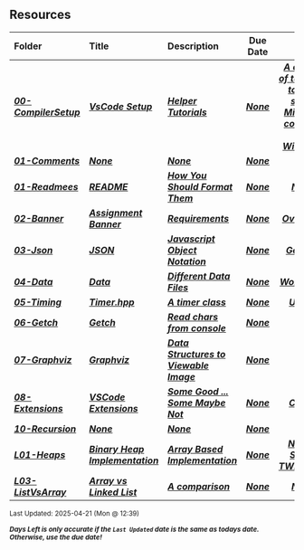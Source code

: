 ## Resources

| Folder | Title | Description | Due Date | Due |  |
|:------|:------|:------|:-----:|:-----:|-----|
| ***<a href="https://github.com/rugbyprof/5243-Algorithms/tree/master/Resources/00-CompilerSetup">00-CompilerSetup</a>*** | ***<a href="https://github.com/rugbyprof/5243-Algorithms/tree/master/Resources/00-CompilerSetup"> VsCode Setup </a>*** | ***<a href="https://github.com/rugbyprof/5243-Algorithms/tree/master/Resources/00-CompilerSetup"> Helper Tutorials</a>*** | ***<a href="https://github.com/rugbyprof/5243-Algorithms/tree/master/Resources/00-CompilerSetup">None</a>*** | ***<a href="https://github.com/rugbyprof/5243-Algorithms/tree/master/Resources/00-CompilerSetup"> A couple of tutorials to help setup MingGW compiler on Windows</a>*** |  |
| ***<a href="https://github.com/rugbyprof/5243-Algorithms/tree/master/Resources/01-Comments">01-Comments</a>*** | ***<a href="https://github.com/rugbyprof/5243-Algorithms/tree/master/Resources/01-Comments">None</a>*** | ***<a href="https://github.com/rugbyprof/5243-Algorithms/tree/master/Resources/01-Comments">None</a>*** | ***<a href="https://github.com/rugbyprof/5243-Algorithms/tree/master/Resources/01-Comments">None</a>*** | ***<a href="https://github.com/rugbyprof/5243-Algorithms/tree/master/Resources/01-Comments">N/A</a>*** |  |
| ***<a href="https://github.com/rugbyprof/5243-Algorithms/tree/master/Resources/01-Readmees">01-Readmees</a>*** | ***<a href="https://github.com/rugbyprof/5243-Algorithms/tree/master/Resources/01-Readmees"> README </a>*** | ***<a href="https://github.com/rugbyprof/5243-Algorithms/tree/master/Resources/01-Readmees"> How You Should Format Them</a>*** | ***<a href="https://github.com/rugbyprof/5243-Algorithms/tree/master/Resources/01-Readmees">None</a>*** | ***<a href="https://github.com/rugbyprof/5243-Algorithms/tree/master/Resources/01-Readmees"> None</a>*** |  |
| ***<a href="https://github.com/rugbyprof/5243-Algorithms/tree/master/Resources/02-Banner">02-Banner</a>*** | ***<a href="https://github.com/rugbyprof/5243-Algorithms/tree/master/Resources/02-Banner"> Assignment Banner </a>*** | ***<a href="https://github.com/rugbyprof/5243-Algorithms/tree/master/Resources/02-Banner"> Requirements</a>*** | ***<a href="https://github.com/rugbyprof/5243-Algorithms/tree/master/Resources/02-Banner">None</a>*** | ***<a href="https://github.com/rugbyprof/5243-Algorithms/tree/master/Resources/02-Banner"> Overview</a>*** |  |
| ***<a href="https://github.com/rugbyprof/5243-Algorithms/tree/master/Resources/03-Json">03-Json</a>*** | ***<a href="https://github.com/rugbyprof/5243-Algorithms/tree/master/Resources/03-Json"> JSON </a>*** | ***<a href="https://github.com/rugbyprof/5243-Algorithms/tree/master/Resources/03-Json"> Javascript Object Notation</a>*** | ***<a href="https://github.com/rugbyprof/5243-Algorithms/tree/master/Resources/03-Json">None</a>*** | ***<a href="https://github.com/rugbyprof/5243-Algorithms/tree/master/Resources/03-Json"> General</a>*** |  |
| ***<a href="https://github.com/rugbyprof/5243-Algorithms/tree/master/Resources/04-Data">04-Data</a>*** | ***<a href="https://github.com/rugbyprof/5243-Algorithms/tree/master/Resources/04-Data"> Data </a>*** | ***<a href="https://github.com/rugbyprof/5243-Algorithms/tree/master/Resources/04-Data"> Different Data Files</a>*** | ***<a href="https://github.com/rugbyprof/5243-Algorithms/tree/master/Resources/04-Data">None</a>*** | ***<a href="https://github.com/rugbyprof/5243-Algorithms/tree/master/Resources/04-Data"> Word Lists</a>*** |  |
| ***<a href="https://github.com/rugbyprof/5243-Algorithms/tree/master/Resources/05-Timing">05-Timing</a>*** | ***<a href="https://github.com/rugbyprof/5243-Algorithms/tree/master/Resources/05-Timing"> Timer.hpp </a>*** | ***<a href="https://github.com/rugbyprof/5243-Algorithms/tree/master/Resources/05-Timing"> A timer class</a>*** | ***<a href="https://github.com/rugbyprof/5243-Algorithms/tree/master/Resources/05-Timing">None</a>*** | ***<a href="https://github.com/rugbyprof/5243-Algorithms/tree/master/Resources/05-Timing"> Usage</a>*** |  |
| ***<a href="https://github.com/rugbyprof/5243-Algorithms/tree/master/Resources/06-Getch">06-Getch</a>*** | ***<a href="https://github.com/rugbyprof/5243-Algorithms/tree/master/Resources/06-Getch"> Getch </a>*** | ***<a href="https://github.com/rugbyprof/5243-Algorithms/tree/master/Resources/06-Getch"> Read chars from console</a>*** | ***<a href="https://github.com/rugbyprof/5243-Algorithms/tree/master/Resources/06-Getch">None</a>*** | ***<a href="https://github.com/rugbyprof/5243-Algorithms/tree/master/Resources/06-Getch">N/A</a>*** |  |
| ***<a href="https://github.com/rugbyprof/5243-Algorithms/tree/master/Resources/07-Graphviz">07-Graphviz</a>*** | ***<a href="https://github.com/rugbyprof/5243-Algorithms/tree/master/Resources/07-Graphviz"> Graphviz </a>*** | ***<a href="https://github.com/rugbyprof/5243-Algorithms/tree/master/Resources/07-Graphviz"> Data Structures to Viewable Image</a>*** | ***<a href="https://github.com/rugbyprof/5243-Algorithms/tree/master/Resources/07-Graphviz">None</a>*** | ***<a href="https://github.com/rugbyprof/5243-Algorithms/tree/master/Resources/07-Graphviz">N/A</a>*** |  |
| ***<a href="https://github.com/rugbyprof/5243-Algorithms/tree/master/Resources/08-Extensions">08-Extensions</a>*** | ***<a href="https://github.com/rugbyprof/5243-Algorithms/tree/master/Resources/08-Extensions"> VSCode Extensions </a>*** | ***<a href="https://github.com/rugbyprof/5243-Algorithms/tree/master/Resources/08-Extensions"> Some Good ... Some Maybe Not</a>*** | ***<a href="https://github.com/rugbyprof/5243-Algorithms/tree/master/Resources/08-Extensions">None</a>*** | ***<a href="https://github.com/rugbyprof/5243-Algorithms/tree/master/Resources/08-Extensions"> C/C++</a>*** |  |
| ***<a href="https://github.com/rugbyprof/5243-Algorithms/tree/master/Resources/10-Recursion">10-Recursion</a>*** | ***<a href="https://github.com/rugbyprof/5243-Algorithms/tree/master/Resources/10-Recursion">None</a>*** | ***<a href="https://github.com/rugbyprof/5243-Algorithms/tree/master/Resources/10-Recursion">None</a>*** | ***<a href="https://github.com/rugbyprof/5243-Algorithms/tree/master/Resources/10-Recursion">None</a>*** | ***<a href="https://github.com/rugbyprof/5243-Algorithms/tree/master/Resources/10-Recursion">N/A</a>*** |  |
| ***<a href="https://github.com/rugbyprof/5243-Algorithms/tree/master/Resources/L01-Heaps">L01-Heaps</a>*** | ***<a href="https://github.com/rugbyprof/5243-Algorithms/tree/master/Resources/L01-Heaps"> Binary Heap Implementation </a>*** | ***<a href="https://github.com/rugbyprof/5243-Algorithms/tree/master/Resources/L01-Heaps"> Array Based Implementation</a>*** | ***<a href="https://github.com/rugbyprof/5243-Algorithms/tree/master/Resources/L01-Heaps">None</a>*** | ***<a href="https://github.com/rugbyprof/5243-Algorithms/tree/master/Resources/L01-Heaps"> NEEDS SOME TWEEKING</a>*** |  |
| ***<a href="https://github.com/rugbyprof/5243-Algorithms/tree/master/Resources/L03-ListVsArray">L03-ListVsArray</a>*** | ***<a href="https://github.com/rugbyprof/5243-Algorithms/tree/master/Resources/L03-ListVsArray"> Array vs Linked List </a>*** | ***<a href="https://github.com/rugbyprof/5243-Algorithms/tree/master/Resources/L03-ListVsArray"> A comparison</a>*** | ***<a href="https://github.com/rugbyprof/5243-Algorithms/tree/master/Resources/L03-ListVsArray">None</a>*** | ***<a href="https://github.com/rugbyprof/5243-Algorithms/tree/master/Resources/L03-ListVsArray"> None</a>*** |  |

<sup>Last Updated: 2025-04-21 (Mon @ 12:39)</sup> 

<sup>***Days Left is only accurate if the `Last Updated` date is the same as todays date. Otherwise, use the due date!***</sup> 